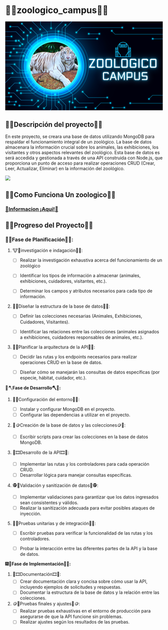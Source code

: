 # **🌇🦓zoologico_campus🦓🌇**

![](https://github.com/JuanJoseDuranRinconCAMPUS2/zoologico_campus/blob/main/img/Intro.png)

## 🛑🦓Descripción del proyecto🦓🛑

En este proyecto, se creara una base de datos utilizando MongoDB para respaldar el funcionamiento integral de un zoológico. La base de datos almacenara la información crucial sobre los animales, las exhibiciones, los visitantes y otros aspectos relevantes del zoológico. Esta base de datos es será accedida y gestionada a través de una API construida con Node.js, que proporciona un punto de acceso para realizar operaciones CRUD (Crear, Leer, Actualizar, Eliminar) en la información del zoológico.

![](https://i0.wp.com/www.nuestramerida.com/wp-content/uploads/2023/04/zoologico-centernario.jpg?fit=1280%2C853&ssl=1)

## **🐾🐨Como Funciona Un zoologico🐨🐾**

### **[🛑Informacion ¡Aqui!🛑](https://github.com/JuanJoseDuranRinconCAMPUS2/zoologico_campus/blob/main/INVESTIGACION.md)**

## 🐾🪷**Progreso del Proyecto**🪷🐾

### **🦝🧭Fase de Planificación🧭🦝:**

1. 🐮🔎investigación e indagación🔎🐮:

   - [ ] Realizar la investigación exhaustiva  acerca del funcionamiento de un zoológico

   - [ ] Identificar los tipos de información a almacenar (animales, exhibiciones, cuidadores, visitantes, etc.).

   - [ ] Determinar los campos y atributos necesarios para cada tipo de información.

     

2. 🎯🦒Diseñar la estructura de la base de datos🦒🎯:

   - [ ] Definir las colecciones necesarias (Animales, Exhibiciones, Cuidadores, Visitantes).
   - [ ] Identificar las relaciones entre las colecciones (animales asignados a exhibiciones, cuidadores responsables de animales, etc.).

   

3. 🚧🐲Planificar la arquitectura de la API🐲🚧:

   - [ ] Decidir las rutas y los endpoints necesarios para realizar operaciones CRUD en la base de datos.
   - [ ] Diseñar cómo se manejarán las consultas de datos específicas (por especie, hábitat, cuidador, etc.).



🐾🪓**Fase de Desarrollo🪓🐾:**

1. 🧭🚧Configuración del entorno🚧🧭:

   - [ ] Instalar y configurar MongoDB en el proyecto.
   - [ ] Configurar las dependencias a utilizar en el proyecto.

2. 👻🪙Creación de la base de datos y las colecciones🪙👻:

   - [ ] Escribir scripts para crear las colecciones en la base de datos MongoDB.

3. 🛑🎞️Desarrollo de la API🎞️🛑:

   - [ ] Implementar las rutas y los controladores para cada operación CRUD.
   - [ ] Desarrollar lógica para manejar consultas específicas.

4. 🕵️🐨Validación y sanitización de datos🐨🕵️:

   - [ ] Implementar validaciones para garantizar que los datos ingresados sean consistentes y válidos.
   - [ ] Realizar la sanitización adecuada para evitar posibles ataques de inyección.

5. 🧭🎈Pruebas unitarias y de integración🎈🧭:

   - [ ] Escribir pruebas para verificar la funcionalidad de las rutas y los controladores.
   - [ ] Probar la interacción entre las diferentes partes de la API y la base de datos.

   

🎆🎨**Fase de Implementación🎨🎆:**

1. 🎯🎞️Documentación🎞️🎯:
   - [ ] Crear documentación clara y concisa sobre cómo usar la API, incluyendo ejemplos de solicitudes y respuestas.
   - [ ] Documentar la estructura de la base de datos y la relación entre las colecciones.
2. 🪙🚧Pruebas finales y ajustes🚧🪙:
   - [ ] Realizar pruebas exhaustivas en el entorno de producción para asegurarse de que la API funcione sin problemas.
   - [ ] Realizar ajustes según los resultados de las pruebas.
